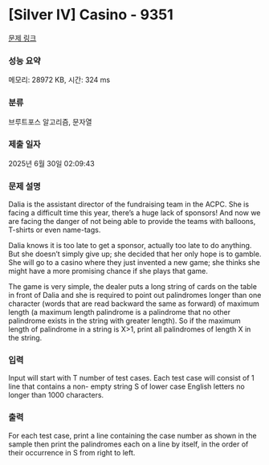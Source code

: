 # [Silver IV] Casino - 9351 

[문제 링크](https://www.acmicpc.net/problem/9351) 

### 성능 요약

메모리: 28972 KB, 시간: 324 ms

### 분류

브루트포스 알고리즘, 문자열

### 제출 일자

2025년 6월 30일 02:09:43

### 문제 설명

<p>Dalia is the assistant director of the fundraising team in the ACPC. She is facing a difficult time this year, there’s a huge lack of sponsors! And now we are facing the danger of not being able to provide the teams with balloons, T-shirts or even name-tags.</p>

<p>Dalia knows it is too late to get a sponsor, actually too late to do anything. But she doesn’t simply give up; she decided that her only hope is to gamble. She will go to a casino where they just invented a new game; she thinks she might have a more promising chance if she plays that game.</p>

<p>The game is very simple, the dealer puts a long string of cards on the table in front of Dalia and she is required to point out palindromes longer than one character (words that are read backward the same as forward) of maximum length (a maximum length palindrome is a palindrome that no other palindrome exists in the string with greater length). So if the maximum length of palindrome in a string is X>1, print all palindromes of length X in the string.</p>

### 입력 

 <p>Input will start with T number of test cases. Each test case will consist of 1 line that contains a non- empty string S of lower case English letters no longer than 1000 characters.</p>

<p> </p>

### 출력 

 <p>For each test case, print a line containing the case number as shown in the sample then print the palindromes each on a line by itself, in the order of their occurrence in S from right to left.</p>

<p> </p>

